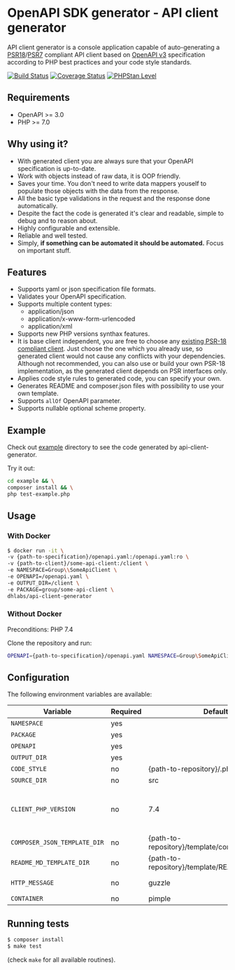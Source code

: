 # OpenAPI SDK generator - API client generator

API client generator is a console application capable of auto-generating a [PSR18](https://www.php-fig.org/psr/psr-18/)/[PSR7](https://www.php-fig.org/psr/psr-7/) compliant API client based on [OpenAPI v3](https://swagger.io/specification/) specification according to PHP best practices and your code style standards.

[![Build Status](https://travis-ci.org/DoclerLabs/api-client-generator.svg?branch=master)](https://travis-ci.org/DoclerLabs/api-client-generator)
[![Coverage Status](https://coveralls.io/repos/github/DoclerLabs/api-client-generator/badge.svg?branch=master)](https://coveralls.io/github/DoclerLabs/api-client-generator?branch=master)
[![PHPStan Level](https://img.shields.io/badge/PHPStan-level%208-brightgreen.svg?style=flat)](https://img.shields.io/badge/PHPStan-level%208-brightgreen.svg?style=flat)

## Requirements
- OpenAPI >= 3.0
- PHP >= 7.0

## Why using it?
- With generated client you are always sure that your OpenAPI specification is up-to-date.
- Work with objects instead of raw data, it is OOP friendly.
- Saves your time. You don't need to write data mappers youself to populate those objects with the data from the response.
- All the basic type validations in the request and the response done automatically.
- Despite the fact the code is generated it's clear and readable, simple to debug and to reason about.
- Highly configurable and extensible.
- Reliable and well tested.
- Simply, **if something can be automated it should be automated.**  Focus on important stuff.

## Features
- Supports yaml or json specification file formats.
- Validates your OpenAPI specification.
- Supports multiple content types:
    * application/json
    * application/x-www-form-urlencoded
    * application/xml
- Supports new PHP versions synthax features.
- It is base client independent, you are free to choose any [existing PSR-18 compliant client](https://packagist.org/providers/psr/http-client-implementation). Just choose the one which you already use, so generated client would not cause any conflicts with your dependencies. Although not recommended, you can also use or build your own PSR-18 implementation, as the generated client depends on PSR interfaces only.
- Applies code style rules to generated code, you can specify your own.
- Generates README and composer.json files with possibility to use your own template.
- Supports `allOf` OpenAPI parameter.
- Supports nullable optional scheme property.

## Example
Check out [example](https://github.com/DoclerLabs/api-client-generator/tree/master/example) directory to see the code generated by api-client-generator.

Try it out:
```bash
cd example && \
composer install && \
php test-example.php
```

## Usage
### With Docker
```bash
$ docker run -it \
-v {path-to-specification}/openapi.yaml:/openapi.yaml:ro \
-v {path-to-client}/some-api-client:/client \
-e NAMESPACE=Group\\SomeApiClient \
-e OPENAPI=/openapi.yaml \
-e OUTPUT_DIR=/client \
-e PACKAGE=group/some-api-client \
dhlabs/api-client-generator
```

### Without Docker
Preconditions: PHP 7.4

Clone the repository and run:
```bash 
OPENAPI={path-to-specification}/openapi.yaml NAMESPACE=Group\SomeApiClient PACKAGE=group/some-api-client OUTPUT_DIR={path-to-client}/generated ./bin/api-client-generator generate
``` 

## Configuration
The following environment variables are available:

| Variable | Required | Default                             | Enum | Example                    |
|------------|---------|------------------|---------|---------------------------|
| `NAMESPACE` | yes | | | Group\\SomeApiClient |
| `PACKAGE` | yes | | | group/some-api-client |
| `OPENAPI ` | yes | | | /api/openapi.yaml |
| `OUTPUT_DIR` | yes | | | /client |
| `CODE_STYLE` | no | {path-to-repository}/.php_cs.php | | /client/myCodeStyle.php |
| `SOURCE_DIR` | no | src | | src |
| `CLIENT_PHP_VERSION` | no | 7.4 | 7.0, 7.1, 7.2, 7.3, 7.4 | 7.4 |
| `COMPOSER_JSON_TEMPLATE_DIR` | no | {path-to-repository}/template/composer.json.twig | | /path/composer.json.twig |
| `README_MD_TEMPLATE_DIR` | no | {path-to-repository}/template/README.md.twig | | /path/README.md.twig |
| `HTTP_MESSAGE` | no | guzzle | guzzle, nyholm | nyholm |
| `CONTAINER` | no | pimple | pimple | pimple |

## Running tests

```bash
$ composer install
$ make test
```

(check `make` for all available routines).
